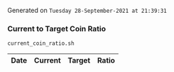 Generated on `Tuesday 28-September-2021 at 21:39:31`

### Current to Target Coin Ratio
`current_coin_ratio.sh`

Date|Current|Target|Ratio
---|---|---|---

